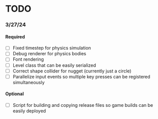 # TODO

### 3/27/24

#### Required

- [ ] Fixed timestep for physics simulation
- [ ] Debug renderer for physics bodies
- [ ] Font rendering
- [ ] Level class that can be easily serialized
- [ ] Correct shape collider for nugget (currently just a circle)
- [ ] Parallelize input events so multiple key presses can be registered simultaneously

#### Optional

- [ ] Script for building and copying release files so game builds can be easily deployed